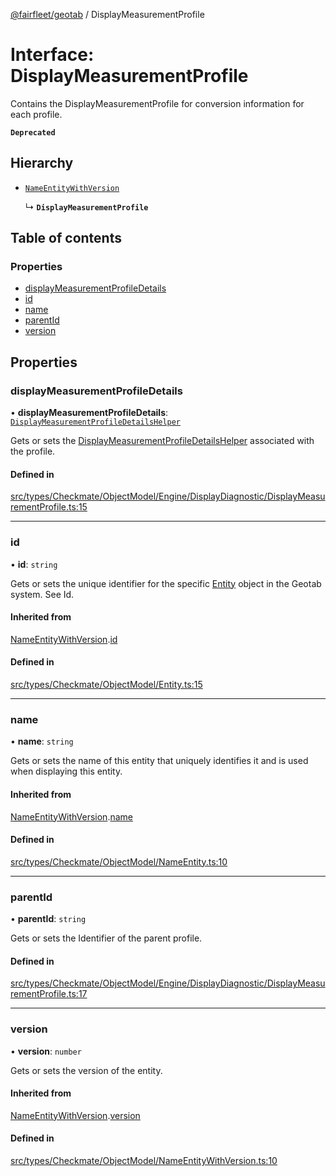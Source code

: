 [@fairfleet/geotab](../README.md) / DisplayMeasurementProfile

# Interface: DisplayMeasurementProfile

Contains the DisplayMeasurementProfile for conversion information for each profile.

**`Deprecated`**

## Hierarchy

- [`NameEntityWithVersion`](NameEntityWithVersion.md)

  ↳ **`DisplayMeasurementProfile`**

## Table of contents

### Properties

- [displayMeasurementProfileDetails](DisplayMeasurementProfile.md#displaymeasurementprofiledetails)
- [id](DisplayMeasurementProfile.md#id)
- [name](DisplayMeasurementProfile.md#name)
- [parentId](DisplayMeasurementProfile.md#parentid)
- [version](DisplayMeasurementProfile.md#version)

## Properties

### displayMeasurementProfileDetails

• **displayMeasurementProfileDetails**: [`DisplayMeasurementProfileDetailsHelper`](DisplayMeasurementProfileDetailsHelper.md)

Gets or sets the [DisplayMeasurementProfileDetailsHelper](DisplayMeasurementProfileDetailsHelper.md) associated with the profile.

#### Defined in

[src/types/Checkmate/ObjectModel/Engine/DisplayDiagnostic/DisplayMeasurementProfile.ts:15](https://github.com/fairfleet/geotab/blob/d57d931/src/types/Checkmate/ObjectModel/Engine/DisplayDiagnostic/DisplayMeasurementProfile.ts#L15)

___

### id

• **id**: `string`

Gets or sets the unique identifier for the specific [Entity](Entity.md) object in the Geotab system. See Id.

#### Inherited from

[NameEntityWithVersion](NameEntityWithVersion.md).[id](NameEntityWithVersion.md#id)

#### Defined in

[src/types/Checkmate/ObjectModel/Entity.ts:15](https://github.com/fairfleet/geotab/blob/d57d931/src/types/Checkmate/ObjectModel/Entity.ts#L15)

___

### name

• **name**: `string`

Gets or sets the name of this entity that uniquely identifies it and is used when displaying this entity.

#### Inherited from

[NameEntityWithVersion](NameEntityWithVersion.md).[name](NameEntityWithVersion.md#name)

#### Defined in

[src/types/Checkmate/ObjectModel/NameEntity.ts:10](https://github.com/fairfleet/geotab/blob/d57d931/src/types/Checkmate/ObjectModel/NameEntity.ts#L10)

___

### parentId

• **parentId**: `string`

Gets or sets the Identifier of the parent profile.

#### Defined in

[src/types/Checkmate/ObjectModel/Engine/DisplayDiagnostic/DisplayMeasurementProfile.ts:17](https://github.com/fairfleet/geotab/blob/d57d931/src/types/Checkmate/ObjectModel/Engine/DisplayDiagnostic/DisplayMeasurementProfile.ts#L17)

___

### version

• **version**: `number`

Gets or sets the version of the entity.

#### Inherited from

[NameEntityWithVersion](NameEntityWithVersion.md).[version](NameEntityWithVersion.md#version)

#### Defined in

[src/types/Checkmate/ObjectModel/NameEntityWithVersion.ts:10](https://github.com/fairfleet/geotab/blob/d57d931/src/types/Checkmate/ObjectModel/NameEntityWithVersion.ts#L10)
